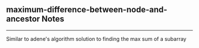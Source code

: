 <h2>maximum-difference-between-node-and-ancestor Notes</h2><hr>Similar to adene's algorithm solution to finding the max sum of a subarray